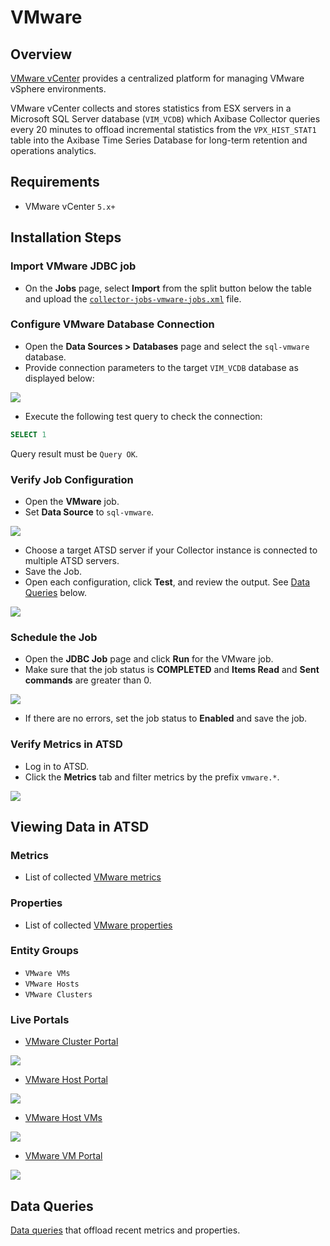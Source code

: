# VMware

## Overview

[VMware vCenter](https://www.vmware.com/products/vcenter-server) provides a centralized platform for managing VMware vSphere environments.

VMware vCenter collects and stores statistics from ESX servers in a Microsoft SQL Server database (`VIM_VCDB`) which Axibase Collector queries every 20 minutes to offload incremental statistics from the `VPX_HIST_STAT1` table into the Axibase Time Series Database for long-term retention and operations analytics.

## Requirements

* VMware vCenter `5.x+`

## Installation Steps

### Import VMware JDBC job

* On the **Jobs** page, select **Import** from the split button below the table and upload the [`collector-jobs-vmware-jobs.xml`](collector-jobs-vmware-jobs.xml) file.

### Configure VMware Database Connection

* Open the **Data Sources > Databases** page and select the `sql-vmware` database.
* Provide connection parameters to the target `VIM_VCDB` database as displayed below:

![](./images/vmware-datasource.png)

* Execute the following test query to check the connection:

```SQL
SELECT 1
```

Query result must be `Query OK`.

### Verify Job Configuration

* Open the **VMware** job.
* Set **Data Source** to `sql-vmware`.

![](./images/vmware-job.png)

* Choose a target ATSD server if your Collector instance is connected to multiple ATSD servers.
* Save the Job.
* Open each configuration, click **Test**, and review the output. See [Data Queries](#data-queries) below.

![](./images/test_result.png)

### Schedule the Job

* Open the **JDBC Job** page and click **Run** for the VMware job.
* Make sure that the job status is **COMPLETED** and **Items Read** and **Sent commands** are greater than 0.

![](./images/test_run.png)

* If there are no errors, set the job status to **Enabled** and save the job.

### Verify Metrics in ATSD

* Log in to ATSD.
* Click the **Metrics** tab and filter metrics by the prefix `vmware.*`.

![](./images/atsd_metrics.png)

## Viewing Data in ATSD

### Metrics

* List of collected [VMware metrics](metric-list.md)

### Properties

* List of collected [VMware properties](properties-list.md)

### Entity Groups

* `VMware VMs`
* `VMware Hosts`
* `VMware Clusters`

### Live Portals

* [VMware Cluster Portal](http://axibase.com/chartlab/36ae5c9e/3/)

![](./images/vmware_cluster_portal.png)

* [VMware Host Portal](http://axibase.com/chartlab/36ae5c9e)

![](./images/vmware_host_portal.png)

* [VMware Host VMs](http://axibase.com/chartlab/36ae5c9e/2/)

![](./images/vmware_hostvm_breakdown_portal.png)

* [VMware VM Portal](http://axibase.com/chartlab/36ae5c9e/4/)

![](./images/vmware_vm_portal.png)

## Data Queries

[Data queries](data-queries.md) that offload recent metrics and properties.
